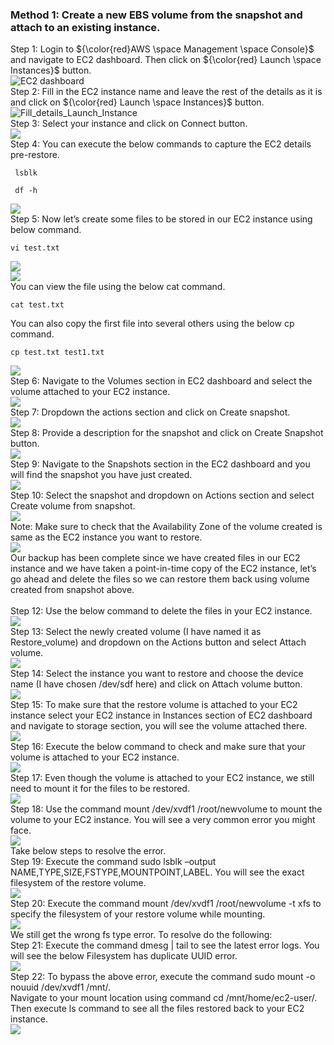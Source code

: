 ### Method 1: Create a new EBS volume from the snapshot and attach to an existing instance.

Step 1: Login to ${\color{red}AWS \space Management \space Console}$ and navigate to EC2 dashboard. Then click on ${\color{red} Launch \space Instances}$ button. <br>
![EC2 dashboard](https://github.com/amancs1422/AWS-Cloud-Practitioner/blob/main/Images/BKP_Restore%201.png)<br>
Step 2: Fill in the EC2 instance name and leave the rest of the details as it is and click on ${\color{red} Launch \space Instances}$ button. <br>
![Fill_details_Launch_Instance](https://github.com/amancs1422/AWS-Cloud-Practitioner/blob/main/Images/BKP_Restore%202.png)<br>
Step 3: Select your instance and click on Connect button.<br>
![](https://github.com/amancs1422/AWS-Cloud-Practitioner/blob/main/Images/BKP_Restore%203.png)<br>
Step 4: You can execute the below commands to capture the EC2 details pre-restore.<br>
```
 lsblk
```
```
 df -h
```
![](https://github.com/amancs1422/AWS-Cloud-Practitioner/blob/main/Images/BKP_Restore%204.png)<br>
Step 5: Now let’s create some files to be stored in our EC2 instance using below command.<br>
```
vi test.txt
```
![](https://github.com/amancs1422/AWS-Cloud-Practitioner/blob/main/Images/BKP_Restore%205.png)<br>
![](https://github.com/amancs1422/AWS-Cloud-Practitioner/blob/main/Images/BKP_Restore%206.png)<br>
You can view the file using the below cat command.
```
cat test.txt
```
You can also copy the first file into several others using the below cp command.
```
cp test.txt test1.txt
```
![](https://github.com/amancs1422/AWS-Cloud-Practitioner/blob/main/Images/BKP_Restore%207.png)<br>
Step 6: Navigate to the Volumes section in EC2 dashboard and select the volume attached to your EC2 instance.<br>
![](https://github.com/amancs1422/AWS-Cloud-Practitioner/blob/main/Images/BKP_Restore%208.png)<br>
Step 7: Dropdown the actions section and click on Create snapshot.<br>
![](https://github.com/amancs1422/AWS-Cloud-Practitioner/blob/main/Images/BKP_Restore%209.png)<br>
Step 8: Provide a description for the snapshot and click on Create Snapshot button. <br>
![](https://github.com/amancs1422/AWS-Cloud-Practitioner/blob/main/Images/BKP_Restore%2010.png)<br>
Step 9: Navigate to the Snapshots section in the EC2 dashboard and you will find the snapshot you have just created. <br>
![](https://github.com/amancs1422/AWS-Cloud-Practitioner/blob/main/Images/BKP_Restore%2011.png)<br>
Step 10: Select the snapshot and dropdown on Actions section and select Create volume from snapshot. <br>
![](https://github.com/amancs1422/AWS-Cloud-Practitioner/blob/main/Images/BKP_Restore%2012.png)<br>
Note: Make sure to check that the Availability Zone of the volume created is same as the EC2 instance you want to restore.<br>
![](https://github.com/amancs1422/AWS-Cloud-Practitioner/blob/main/Images/BKP_Restore%2013.png)<br>
Our backup has been complete since we have created files in our EC2 instance and we have taken a point-in-time copy of the EC2 instance, let’s go ahead and delete the files so we can restore them back using volume created from snapshot above.<br>
<br>
Step 12: Use the below command to delete the files in your EC2 instance.<br>
![](https://github.com/amancs1422/AWS-Cloud-Practitioner/blob/main/Images/BKP_Restore%2014.png)<br>
Step 13: Select the newly created volume (I have named it as Restore_volume) and dropdown on the Actions button and select Attach volume.<br>
![](https://github.com/amancs1422/AWS-Cloud-Practitioner/blob/main/Images/BKP_Restore%2015.png)<br>
Step 14: Select the instance you want to restore and choose the device name (I have chosen /dev/sdf here) and click on Attach volume button.<br>
![](https://github.com/amancs1422/AWS-Cloud-Practitioner/blob/main/Images/BKP_Restore%2016.png)<br>
Step 15: To make sure that the restore volume is attached to your EC2 instance select your EC2 instance in Instances section of EC2 dashboard and navigate to storage section, you will see the volume attached there.<br>
![](https://github.com/amancs1422/AWS-Cloud-Practitioner/blob/main/Images/BKP_Restore%2017.png)<br>
Step 16: Execute the below command to check and make sure that your volume is attached to your EC2 instance.<br>
![](https://github.com/amancs1422/AWS-Cloud-Practitioner/blob/main/Images/BKP_Restore%2018.png)<br>
Step 17: Even though the volume is attached to your EC2 instance, we still need to mount it for the files to be restored.<br>
![](https://github.com/amancs1422/AWS-Cloud-Practitioner/blob/main/Images/BKP_Restore%2019.png)<br>
Step 18: Use the command mount /dev/xvdf1 /root/newvolume to mount the volume to your EC2 instance.
You will see a very common error you might face.<br>
![](https://github.com/amancs1422/AWS-Cloud-Practitioner/blob/main/Images/BKP_Restore%2020.png)<br>
Take below steps to resolve the error.<br>
Step 19: Execute the command sudo lsblk –output NAME,TYPE,SIZE,FSTYPE,MOUNTPOINT,LABEL. You will see the exact filesystem of the restore volume.<br>
![](https://github.com/amancs1422/AWS-Cloud-Practitioner/blob/main/Images/BKP_Restore%2021.png)<br>
Step 20: Execute the command mount /dev/xvdf1 /root/newvolume -t xfs to specify the filesystem of your restore volume while mounting.<br>
![](https://github.com/amancs1422/AWS-Cloud-Practitioner/blob/main/Images/BKP_Restore%2022.png)<br>
We still get the wrong fs type error. To resolve do the following:<br>
Step 21: Execute the command dmesg | tail to see the latest error logs. You will see the below Filesystem has duplicate UUID error.<br>
![](https://github.com/amancs1422/AWS-Cloud-Practitioner/blob/main/Images/BKP_Restore%2023.png)<br>
Step 22: To bypass the above error, execute the command sudo mount -o nouuid /dev/xvdf1 /mnt/.<br>
Navigate to your mount location using command cd /mnt/home/ec2-user/.<br>
Then execute ls command to see all the files restored back to your EC2 instance. <br>
![](https://github.com/amancs1422/AWS-Cloud-Practitioner/blob/main/Images/BKP_Restore%2024.png)<br>
